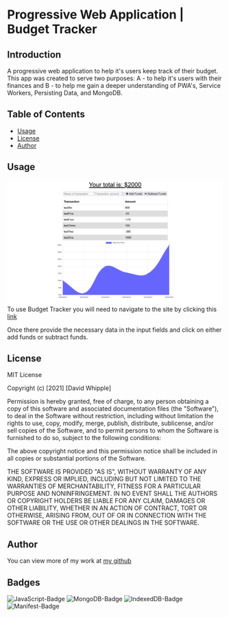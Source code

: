 # Progressive Web Application | Budget Tracker

## Introduction

A progressive web application to help it's users keep track of their budget. This app was created to serve two purposes: A - to help it's users with their finances and B - to help me gain a deeper understanding of PWA's, Service Workers, Persisting Data, and MongoDB.

## Table of Contents

- [Usage](#usage)
- [License](#license)
- [Author](#author)

## Usage

![app snapshot](/screenshot/budget-tracker-screenshot.png)
To use Budget Tracker you will need to navigate to the site by clicking this [link](https://intense-ravine-29652.herokuapp.com/)

Once there provide the necessary data in the input fields and click on either add funds or subtract funds.

## License

MIT License

Copyright (c) [2021] [David Whipple]

Permission is hereby granted, free of charge, to any person obtaining a copy
of this software and associated documentation files (the "Software"), to deal
in the Software without restriction, including without limitation the rights
to use, copy, modify, merge, publish, distribute, sublicense, and/or sell
copies of the Software, and to permit persons to whom the Software is
furnished to do so, subject to the following conditions:

The above copyright notice and this permission notice shall be included in all
copies or substantial portions of the Software.

THE SOFTWARE IS PROVIDED "AS IS", WITHOUT WARRANTY OF ANY KIND, EXPRESS OR
IMPLIED, INCLUDING BUT NOT LIMITED TO THE WARRANTIES OF MERCHANTABILITY,
FITNESS FOR A PARTICULAR PURPOSE AND NONINFRINGEMENT. IN NO EVENT SHALL THE
AUTHORS OR COPYRIGHT HOLDERS BE LIABLE FOR ANY CLAIM, DAMAGES OR OTHER
LIABILITY, WHETHER IN AN ACTION OF CONTRACT, TORT OR OTHERWISE, ARISING FROM,
OUT OF OR IN CONNECTION WITH THE SOFTWARE OR THE USE OR OTHER DEALINGS IN THE
SOFTWARE.

## Author

You can view more of my work at [my github](https://github.com/D-Whipp)

## Badges

![JavaScript-Badge](https://img.shields.io/badge/Language-JavaScript-blue)
![MongoDB-Badge](https://img.shields.io/badge/Database-MongoDB-green)
![IndexedDB-Badge](https://img.shields.io/badge/NoSQL-IndexedDB-critical)
![Manifest-Badge](https://img.shields.io/badge/Manifest-JSON-blueviolet)
